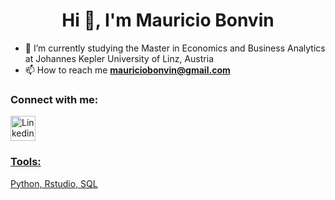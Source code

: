 <h1 align="center">Hi 👋, I'm Mauricio Bonvin</h1>

- 🌱 I’m currently studying the Master in Economics and Business Analytics at Johannes Kepler University of Linz, Austria
- 📫 How to reach me **mauriciobonvin@gmail.com**

<h3 align="left">Connect with me:</h3>
<p align="left">

<a href="https://www.linkedin.com/in/mauricio-bonvin/">
<img src="https://github.com/mauriciobonvin/mauriciobonvin/assets/84241596/fd4fa455-db42-4acd-b69c-681ca8f56997" alt="Linkedin" width="40" height="40"/>
</p>
<h3 align="left">Tools:</h3>
Python, Rstudio, SQL


